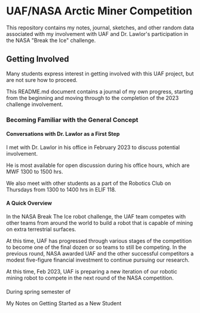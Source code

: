 # UAF/NASA Arctic Miner Competition

This repository contains my notes, journal, sketches, and other random data associated with my involvement with UAF and Dr. Lawlor's participation in the NASA "Break the Ice" challenge.

## Getting Involved

Many students express interest in getting involved with this UAF project, but are not sure how to proceed.

This README.md document contains a journal of my own progress, starting from the beginning and moving through to the completion of the 2023 challenge involvement. 

### Becoming Familiar with the General Concept

#### Conversations with Dr. Lawlor as a First Step

I met with Dr. Lawlor in his office in February 2023 to discuss potential involvement.

He is most available for open discussion during his office hours, which are MWF 1300 to 1500 hrs. 

We also meet with other students as a part of the Robotics Club on Thursdays from 1300 to 1400 hrs in ELIF 118.

#### A Quick Overview

In the NASA Break The Ice robot challenge, the UAF team competes with other teams from around the world to build a robot that is capable of mining on extra terrestrial surfaces. 

At this time, UAF has progressed through various stages of the competition to become one of the final dozen or so teams to still be competing. In the previous round, NASA awarded UAF and the other successful competitors a modest five-figure financial investment to continue pursuing our research. 

At this time, Feb 2023, UAF is preparing a new iteration of our robotic mining robot to compete in the next round of the NASA competition.

####

During spring semester of 


 My Notes on Getting Started as a New Student


